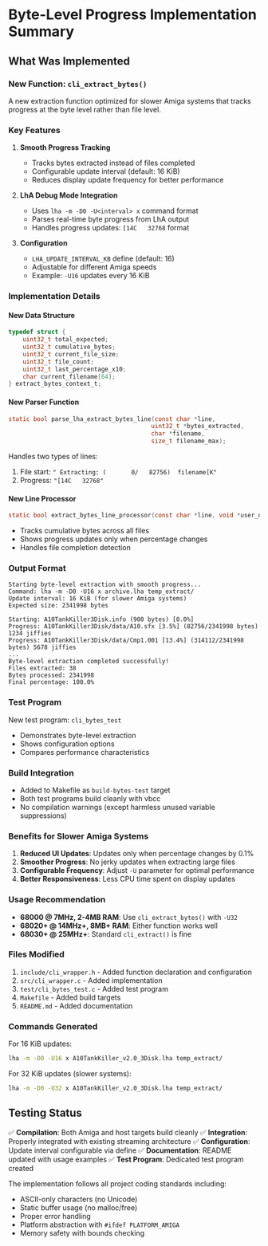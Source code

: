 # Byte-Level Progress Implementation Summary

## What Was Implemented

### New Function: `cli_extract_bytes()`

A new extraction function optimized for slower Amiga systems that tracks progress at the byte level rather than file level.

### Key Features

1. **Smooth Progress Tracking**
   - Tracks bytes extracted instead of files completed
   - Configurable update interval (default: 16 KiB)
   - Reduces display update frequency for better performance

2. **LhA Debug Mode Integration**
   - Uses `lha -m -D0 -U<interval> x` command format
   - Parses real-time byte progress from LhA output
   - Handles progress updates: `[14C   32768` format

3. **Configuration**
   - `LHA_UPDATE_INTERVAL_KB` define (default: 16)
   - Adjustable for different Amiga speeds
   - Example: `-U16` updates every 16 KiB

### Implementation Details

#### New Data Structure
```c
typedef struct {
    uint32_t total_expected;
    uint32_t cumulative_bytes;
    uint32_t current_file_size;
    uint32_t file_count;
    uint32_t last_percentage_x10;
    char current_filename[64];
} extract_bytes_context_t;
```

#### New Parser Function
```c
static bool parse_lha_extract_bytes_line(const char *line,
                                        uint32_t *bytes_extracted,
                                        char *filename,
                                        size_t filename_max);
```

Handles two types of lines:
1. File start: `" Extracting: (       0/   82756)  filename[K"`
2. Progress: `"[14C   32768"`

#### New Line Processor
```c
static bool extract_bytes_line_processor(const char *line, void *user_data);
```

- Tracks cumulative bytes across all files
- Shows progress updates only when percentage changes
- Handles file completion detection

### Output Format

```
Starting byte-level extraction with smooth progress...
Command: lha -m -D0 -U16 x archive.lha temp_extract/
Update interval: 16 KiB (for slower Amiga systems)
Expected size: 2341998 bytes

Starting: A10TankKiller3Disk.info (900 bytes) [0.0%]
Progress: A10TankKiller3Disk/data/A10.sfx [3.5%] (82756/2341998 bytes) 1234 jiffies
Progress: A10TankKiller3Disk/data/Cmp1.001 [13.4%] (314112/2341998 bytes) 5678 jiffies
...
Byte-level extraction completed successfully!
Files extracted: 38
Bytes processed: 2341998
Final percentage: 100.0%
```

### Test Program

New test program: `cli_bytes_test`
- Demonstrates byte-level extraction
- Shows configuration options
- Compares performance characteristics

### Build Integration

- Added to Makefile as `build-bytes-test` target
- Both test programs build cleanly with vbcc
- No compilation warnings (except harmless unused variable suppressions)

### Benefits for Slower Amiga Systems

1. **Reduced UI Updates**: Updates only when percentage changes by 0.1%
2. **Smoother Progress**: No jerky updates when extracting large files
3. **Configurable Frequency**: Adjust `-U` parameter for optimal performance
4. **Better Responsiveness**: Less CPU time spent on display updates

### Usage Recommendation

- **68000 @ 7MHz, 2-4MB RAM**: Use `cli_extract_bytes()` with `-U32`
- **68020+ @ 14MHz+, 8MB+ RAM**: Either function works well
- **68030+ @ 25MHz+**: Standard `cli_extract()` is fine

### Files Modified

1. `include/cli_wrapper.h` - Added function declaration and configuration
2. `src/cli_wrapper.c` - Added implementation
3. `test/cli_bytes_test.c` - Added test program
4. `Makefile` - Added build targets
5. `README.md` - Added documentation

### Commands Generated

For 16 KiB updates:
```bash
lha -m -D0 -U16 x A10TankKiller_v2.0_3Disk.lha temp_extract/
```

For 32 KiB updates (slower systems):
```bash
lha -m -D0 -U32 x A10TankKiller_v2.0_3Disk.lha temp_extract/
```

## Testing Status

✅ **Compilation**: Both Amiga and host targets build cleanly
✅ **Integration**: Properly integrated with existing streaming architecture
✅ **Configuration**: Update interval configurable via define
✅ **Documentation**: README updated with usage examples
✅ **Test Program**: Dedicated test program created

The implementation follows all project coding standards including:
- ASCII-only characters (no Unicode)
- Static buffer usage (no malloc/free)
- Proper error handling
- Platform abstraction with `#ifdef PLATFORM_AMIGA`
- Memory safety with bounds checking
